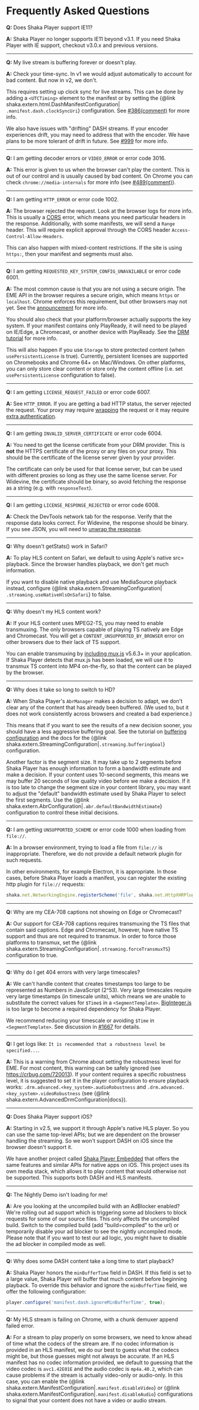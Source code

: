 # Frequently Asked Questions

**Q:** Does Shaka Player support IE11?

**A:** Shaka Player no longer supports IE11 beyond v3.1. If you need Shaka
Player with IE support, checkout v3.0.x and previous versions.

<hr>

**Q:** My live stream is buffering forever or doesn't play.

**A:** Check your time-sync.  In v1 we would adjust automatically to account for
bad content.  But now in v2, we don't.

This requires setting up clock sync for live streams.  This can be done by
adding a `<UTCTiming>` element to the manifest or by setting the
{@link shaka.extern.html.DashManifestConfiguration|
`.manifest.dash.clockSyncUri`} configuration. See [#386(comment)][386] 
for more info.

We also have issues with "drifting" DASH streams.  If your encoder experiences
drift, you may need to address that with the encoder.  We have plans to be
more tolerant of drift in future.  See [#999][999] for more info.

<hr>

**Q:** I am getting decoder errors or `VIDEO_ERROR` or error code 3016.

**A:** This error is given to us when the browser can't play the content.  This
is out of our control and is usually caused by bad content.  On Chrome you can
check `chrome://media-internals` for more info (see [#489(comment)][489]).

<hr>

**Q:** I am getting `HTTP_ERROR` or error code 1002.

**A:** The browser rejected the request.  Look at the browser logs for more
info.  This is usually a [CORS][] error, which means you need particular
headers in the response.  Additionally, with some manifests, we will send a
`Range` header.  This will require explicit approval through the CORS header
`Access-Control-Allow-Headers`.

This can also happen with mixed-content restrictions.  If the site is using
`https:`, then your manifest and segments must also.

<hr>

**Q:** I am getting `REQUESTED_KEY_SYSTEM_CONFIG_UNAVAILABLE` or error code
6001.

**A:** The most common cause is that you are not using a secure origin.  The
EME API in the browser requires a secure origin, which means `https` or
`localhost`.  Chrome enforces this requirement, but other browsers may not yet.
See the [announcement][eme_https] for more info.

You should also check that your platform/browser actually supports the key
system.  If your manifest contains only PlayReady, it will need to be played on
IE/Edge, a Chromecast, or another device with PlayReady.
See the [DRM tutorial][drm_tutorial] for more info.

This will also happen if you use `Storage` to store protected content (when
`usePersistentLicense` is true).  Currently, persistent licenses are supported
on Chromebooks and Chrome 64+ on Mac/Windows.  On other platforms, you can only
store clear content or store only the content offline (i.e. set
`usePersistentLicense` configuration to false).

<hr>

**Q:** I am getting `LICENSE_REQUEST_FAILED` or error code 6007.

**A:** See `HTTP_ERROR`.  If you are getting a bad HTTP status, the server
rejected the request.  Your proxy may require [wrapping][wrapping] the request
or it may require [extra authentication][auth].

<hr>

**Q:** I am getting `INVALID_SERVER_CERTIFICATE` or error code 6004.

**A:** You need to get the license certificate from your DRM provider.  This is
**not** the HTTPS certificate of the proxy or any files on your proxy.  This
should be the certificate of the license server given by your provider.

The certificate can only be used for that license server, but can be used with
different proxies so long as they use the same license server.  For Widevine,
the certificate should be binary, so avoid fetching the response as a string
(e.g. with `responseText`).

<hr>

**Q:** I am getting `LICENSE_RESPONSE_REJECTED` or error code 6008.

**A:** Check the DevTools network tab for the response.  Verify that the
response data looks correct.  For Widevine, the response should be binary.  If
you see JSON, you will need to [unwrap the response][wrapping].

<hr>

**Q:** Why doesn't getStats() work in Safari?

**A:** To play HLS content on Safari, we default to using Apple's native src=
playback.  Since the browser handles playback, we don't get much information.

If you want to disable native playback and use MediaSource playback instead,
configure {@link shaka.extern.StreamingConfiguration|
`.streaming.useNativeHlsOnSafari`} to false.

<hr>

**Q:** Why doesn't my HLS content work?

**A:** If your HLS content uses MPEG2-TS, you may need to enable transmuxing.
The only browsers capable of playing TS natively are Edge and Chromecast.  You
will get a `CONTENT_UNSUPPORTED_BY_BROWSER` error on other browsers due to
their lack of TS support.

You can enable transmuxing by [including mux.js][] v5.6.3+ in your application.
If Shaka Player detects that mux.js has been loaded, we will use it to transmux
TS content into MP4 on-the-fly, so that the content can be played by the
browser.

<hr>

**Q:** Why does it take so long to switch to HD?

**A:** When Shaka Player's `AbrManager` makes a decision to adapt, we don't
clear any of the content that has already been buffered.  (We used to, but it
does not work consistently across browsers and created a bad experience.)

This means that if you want to see the results of a new decision sooner, you
should have a less aggressive buffering goal.  See the tutorial on [buffering
configuration][buffering] and the docs for the {@link 
shaka.extern.StreamingConfiguration|`.streaming.bufferingGoal`} configuration.

Another factor is the segment size.  It may take up to 2 segments before Shaka
Player has enough information to form a bandwidth estimate and make a decision.
If your content uses 10-second segments, this means we may buffer 20 seconds
of low quality video before we make a decision.  If it is too late to change
the segment size in your content library, you may want to adjust the "default"
bandwidth estimate used by Shaka Player to select the first segments.  Use the
{@link shaka.extern.AbrConfiguration|`.abr.defaultBandwidthEstimate`} 
configuration to control these initial decisions.

<hr>

**Q:** I am getting `UNSUPPORTED_SCHEME` or error code 1000 when loading from
`file://`.

**A:** In a browser environment, trying to load a file from `file://` is
inappropriate. Therefore, we do not provide a default network plugin for such
requests.

In other environments, for example Electron, it is appropriate.
In those cases, before Shaka Player loads a manifest, you can register the
existing http plugin for `file://` requests:
```js
shaka.net.NetworkingEngine.registerScheme('file', shaka.net.HttpXHRPlugin);
```

<hr>

**Q:** Why are my CEA-708 captions not showing on Edge or Chromecast?

**A:** Our support for CEA-708 captions requires transmuxing the TS files that
contain said captions.  Edge and Chromecast, however, have native TS support and
thus are not required to transmux.
In order to force those platforms to transmux, set the
{@link shaka.extern.StreamingConfiguration|`.streaming.forceTransmuxTS`} 
configuration to true.

<hr>

**Q:** Why do I get 404 errors with very large timescales?

**A:** We can't handle content that creates timestamps too large to be
represented as Numbers in JavaScript (2^53).  Very large timescales require very
large timestamps (in timescale units), which means we are unable to substitute
the correct values for `$Time$` in a `<SegmentTemplate>`.  [BigInteger.js][] is
too large to become a required dependency for Shaka Player.

We recommend reducing your timescale or avoiding `$Time` in `<SegmentTemplate>`.
See discussion in [#1667][1667] for details.

<hr>

**Q:** I get logs like: `It is recommended that a robustness level be
specified...`.

**A:** This is a warning from Chrome about setting the robustness level for EME.
For most content, this warning can be safely ignored (see
<https://crbug.com/720013>).  If your content requires a specific robustness
level, it is suggested to set it in the player configuration to ensure playback
works: `.drm.advanced.<key_system>.audioRobustness` and
`.drm.advanced.<key_system>.videoRobustness` (see {@link 
shaka.extern.AdvancedDrmConfiguration|docs}).

<hr>

**Q:** Does Shaka Player support iOS?

**A:** Starting in v2.5, we support it through Apple's native HLS player.  So
you can use the same top-level APIs; but we are dependent on the browser
handling the streaming.  So we won't support DASH on iOS since the browser
doesn't support it.

We have another project called [Shaka Player Embedded][] that offers the same
features and similar APIs for native apps on iOS.  This project uses its own
media stack, which allows it to play content that would otherwise not be
supported.  This supports both DASH and HLS manifests.

<hr>

**Q:** The Nightly Demo isn't loading for me!

**A:** Are you looking at the uncompiled build with an AdBlocker enabled?
We're rolling out ad support which is triggering some ad blockers to block
requests for some of our source files. This only affects the uncompiled build.
Switch to the compiled build (add "build=compiled" to the url) or temporarily
disable your ad blocker to see the nightly uncompiled mode.
Please note that if you want to test our ad logic, you might have to disable
the ad blocker in compiled mode as well.

<hr>

**Q:** Why does some DASH content take a long time to start playback?

**A:** Shaka Player honors the `minBufferTime` field in DASH.  If this field is
set to a large value, Shaka Player will buffer that much content before
beginning playback.  To override this behavior and ignore the `minBufferTime`
field, we offer the following configuration:

```js
player.configure('manifest.dash.ignoreMinBufferTime', true);
```

<hr>

**Q:** My HLS stream is failing on Chrome, with a chunk demuxer append failed
error.

**A:** For a stream to play properly on some browsers, we need to know ahead of
time what the codecs of the stream are.  If no codec information is provided in
an HLS manifest, we do our best to guess what the codecs might be, but those
guesses might not always be accurate.  If an HLS manifest has no codec
information provided, we default to guessing that the video codec is
`avc1.42E01E` and the audio codec is `mp4a.40.2`, which can cause problems if
the stream is actually video-only or audio-only.  In this case, you can enable
the {@link shaka.extern.ManifestConfiguration|`.manifest.disableVideo`} or 
{@link shaka.extern.ManifestConfiguration|`.manifest.disableAudio`} 
configurations to signal that your content does not have a video or audio 
stream.

[386]: https://github.com/google/shaka-player/issues/386#issuecomment-227898001
[489]: https://github.com/google/shaka-player/issues/489#issuecomment-240466224
[743]: https://github.com/google/shaka-player/issues/743
[887]: https://github.com/google/shaka-player/issues/887
[999]: https://github.com/google/shaka-player/issues/999
[1667]: https://github.com/google/shaka-player/issues/1667
[BigInteger.js]: https://github.com/peterolson/BigInteger.js
[CORS]: https://developer.mozilla.org/en-US/docs/Web/HTTP/Access_control_CORS
[Shaka Player Embedded]: https://github.com/google/shaka-player-embedded
[auth]: https://shaka-player-demo.appspot.com/docs/api/tutorial-license-server-auth.html
[buffering]: https://shaka-player-demo.appspot.com/docs/api/tutorial-network-and-buffering-config.html
[drm_tutorial]: https://shaka-player-demo.appspot.com/docs/api/tutorial-drm-config.html
[eme_https]: https://sites.google.com/a/chromium.org/dev/Home/chromium-security/deprecating-powerful-features-on-insecure-origins
[wrapping]: https://shaka-player-demo.appspot.com/docs/api/tutorial-license-wrapping.html
[including mux.js]: https://github.com/google/shaka-player/blob/967f3399/demo/index.html#L39
